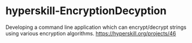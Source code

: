 # hyperskill-EncryptionDecyption
Developing a command line application which can encrypt/decrypt strings using various encryption algorithms. https://hyperskill.org/projects/46
